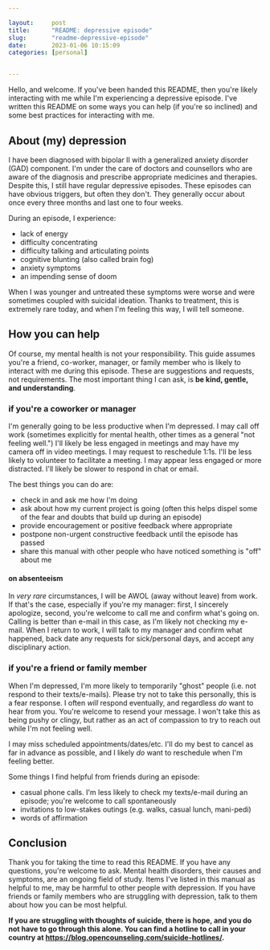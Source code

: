 ```yaml
---

layout:     post
title:      "README: depressive episode"
slug:       "readme-depressive-episode"
date:       2023-01-06 10:15:09
categories: [personal]


---
```


Hello, and welcome. If you've been handed this README, then you're likely
interacting with me while I'm experiencing a depressive episode. I've written
this README on some ways you can help (if you're so inclined) and some best
practices for interacting with me.

## About (my) depression

I have been diagnosed with bipolar II with a generalized anxiety disorder (GAD)
component. I'm under the care of doctors and counsellors who are aware of the
diagnosis and prescribe appropriate medicines and therapies. Despite this, I
still have regular depressive episodes. These episodes can have obvious
triggers, but often they don't. They generally occur about once every three
months and last one to four weeks.

During an episode, I experience:

- lack of energy
- difficulty concentrating
- difficulty talking and articulating points
- cognitive blunting (also called brain fog)
- anxiety symptoms
- an impending sense of doom

When I was younger and untreated these symptoms were worse and were sometimes
coupled with suicidal ideation. Thanks to treatment, this is extremely rare
today, and when I'm feeling this way, I will tell someone.

## How you can help

Of course, my mental health is not your responsibility. This guide assumes
you're a friend, co-worker, manager, or family member who is likely to interact
with me during this episode. These are suggestions and requests, not
requirements. The most important thing I can ask, is **be kind, gentle, and
understanding**.

### if you're a coworker or manager

I'm generally going to be less productive when I'm depressed. I may call off
work (sometimes explicitly for mental health, other times as a general "not
feeling well.") I'll likely be less engaged in meetings and may have my camera
off in video meetings. I may request to reschedule 1:1s. I'll be less likely to
volunteer to facilitate a meeting. I may appear less engaged or more
distracted. I'll likely be slower to respond in chat or email.

The best things you can do are:

- check in and ask me how I'm doing
- ask about how my current project is going (often this helps dispel some of
  the fear and doubts that build up during an episode)
- provide encouragement or positive feedback where appropriate
- postpone non-urgent constructive feedback until the episode has passed
- share this manual with other people who have noticed something is "off" about
  me

#### on absenteeism

In _very rare_ circumstances, I will be AWOL (away without leave) from work. If
that's the case, especially if you're my manager: first, I sincerely apologize,
second, you're welcome to call me and confirm what's going on. Calling is
better than e-mail in this case, as I'm likely not checking my e-mail. When I
return to work, I will talk to my manager and confirm what happened, back date
any requests for sick/personal days, and accept any disciplinary action.

### if you're a friend or family member

When I'm depressed, I'm more likely to temporarily "ghost" people (i.e. not
respond to their texts/e-mails). Please try not to take this personally, this
is a fear response. I often _will_ respond eventually, and regardless _do_ want
to hear from you. You're welcome to resend your message. I won't take this as
being pushy or clingy, but rather as an act of compassion to try to reach out
while I'm not feeling well.

I may miss scheduled appointments/dates/etc. I'll do my best to cancel as far
in advance as possible, and I likely _do_ want to reschedule when I'm feeling
better.

Some things I find helpful from friends during an episode:

- casual phone calls. I'm less likely to check my texts/e-mail during an
  episode; you're welcome to call spontaneously
- invitations to low-stakes outings (e.g. walks, casual lunch, mani-pedi)
- words of affirmation

## Conclusion

Thank you for taking the time to read this README. If you have any questions,
you're welcome to ask. Mental health disorders, their causes and symptoms, are
an ongoing field of study. Items I've listed in this manual as helpful to me,
may be harmful to other people with depression. If you have friends or family
members who are struggling with depression, talk to them about how you can be
most helpful.

**If you are struggling with thoughts of suicide, there is hope, and you do not
have to go through this alone. You can find a hotline to call in your country
at https://blog.opencounseling.com/suicide-hotlines/.**

